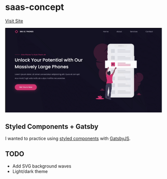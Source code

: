 # saas-concept

[Visit Site](https://big-ol-phone.netlify.app/)

![](https://github.com/stormcloud266/saas-concept/blob/main/screenshot.gif)

## Styled Components + Gatsby

I wanted to practice using [styled components](https://styled-components.com/) with [GatsbyJS](https://www.gatsbyjs.com/).

## TODO

* Add SVG background waves
* Light/dark theme
